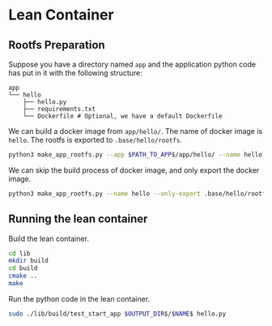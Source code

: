 # Lean Container

## Rootfs Preparation

Suppose you have a directory named `app` and the application python code has put in it with the following structure: 

```
app
└── hello
    ├── hello.py
    ├── requirements.txt
    └── Dockerfile # Optional, we have a default Dockerfile
```

We can build a docker image from `app/hello/`. The name of docker image is `hello`. The rootfs is exported to `.base/hello/rootfs`.

```bash
python3 make_app_rootfs.py --app $PATH_TO_APP$/app/hello/ --name hello --export $OUTPUT_DIR$/$NAME$
```


We can skip the build process of docker image, and only export the docker image.

```bash
python3 make_app_rootfs.py --name hello --only-export .base/hello/rootfs
```

## Running the lean container

Build the lean container.

```bash
cd lib
mkdir build
cd build
cmake ..
make
```

Run the python code in the lean container.

```bash
sudo ./lib/build/test_start_app $OUTPUT_DIR$/$NAME$ hello.py
```
